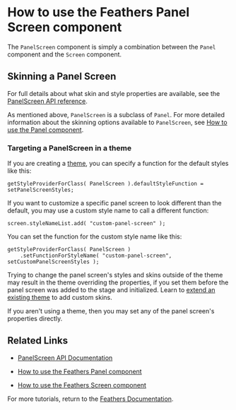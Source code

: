 # How to use the Feathers Panel Screen component

The `PanelScreen` component is simply a combination between the `Panel` component and the `Screen` component.

## Skinning a Panel Screen

For full details about what skin and style properties are available, see the [PanelScreen API reference](http://feathersui.com/documentation/feathers/controls/PanelScreen.html).

As mentioned above, `PanelScreen` is a subclass of `Panel`. For more detailed information about the skinning options available to `PanelScreen`, see [How to use the Panel component](panel.html).

### Targeting a PanelScreen in a theme

If you are creating a [theme](themes.html), you can specify a function for the default styles like this:

``` code
getStyleProviderForClass( PanelScreen ).defaultStyleFunction = setPanelScreenStyles;
```

If you want to customize a specific panel screen to look different than the default, you may use a custom style name to call a different function:

``` code
screen.styleNameList.add( "custom-panel-screen" );
```

You can set the function for the custom style name like this:

``` code
getStyleProviderForClass( PanelScreen )
    .setFunctionForStyleName( "custom-panel-screen", setCustomPanelScreenStyles );
```

Trying to change the panel screen's styles and skins outside of the theme may result in the theme overriding the properties, if you set them before the panel screen was added to the stage and initialized. Learn to [extend an existing theme](extending-themes.html) to add custom skins.

If you aren't using a theme, then you may set any of the panel screen's properties directly.

## Related Links

-   [PanelScreen API Documentation](http://feathersui.com/documentation/feathers/controls/PanelScreen.html)

-   [How to use the Feathers Panel component](panel.html)

-   [How to use the Feathers Screen component](screen.html)

For more tutorials, return to the [Feathers Documentation](start.html).


